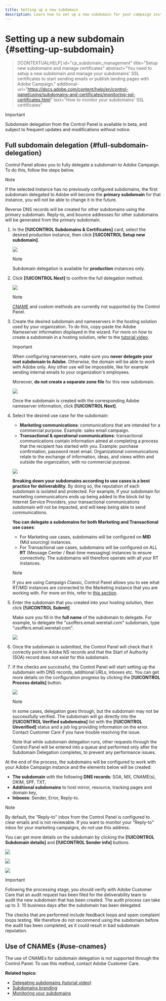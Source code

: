 ```yaml
---
title: Setting up a new subdomain
description: Learn how to set up a new subdomain for your campaign instances
---
```


# Setting up a new subdomain {#setting-up-subdomain}

>[!CONTEXTUALHELP]
>id="cp_subdomain_management"
>title="Setup new subdomains and manage certificates"
>abstract="You need to setup a new subdomain and manage your subdomains' SSL certificates to start sending emails or publish landing pages with Adobe Campaign."
>additional-url="https://docs.adobe.com/content/help/en/control-panel/using/subdomains-and-certificates/monitoring-ssl-certificates.html" text="How to monitor your subdomains' SSL certificates"

>[!IMPORTANT]
>
>Subdomain delegation from the Control Panel is available in beta, and subject to frequent updates and modifications without notice.

## Full subdomain delegation {#full-subdomain-delegation}

Control Panel allows you to fully delegate a subdomain to Adobe Campaign. To do this, follow the steps below.

 >[!NOTE]
 >
 >If the selected instance has no previously configured subdomains, the first subdomain delegated to Adobe will become the **primary subdomain** for that instance, you will not be able to change it in the future.
 >
 >Reverse DNS records will be created for other subdomains using the primary subdomain. Reply-to, and bounce addresses for other subdomains will be generated from the primary subdomain.

1. In the **[!UICONTROL Subdomains & Certificates]** card, select the desired production instance, then click **[!UICONTROL Setup new subdomain]**.

    ![](assets/subdomain1.png)

    >[!NOTE]
    >
    >Subdomain delegation is available for **production** instances only.

1. Click **[!UICONTROL Next]** to confirm the full delegation method.

    ![](assets/subdomain3.png)

    >[!NOTE]
    >
    >[CNAME](#use-cnames) and custom methods are currently not supported by the Control Panel.

1. Create the desired subdomain and nameservers in the hosting solution used by your organization. To do this, copy-paste the Adobe Nameserver information displayed in the wizard. For more on how to create a subdomain in a hosting solution, refer to the [tutorial video](https://video.tv.adobe.com/v/30175).

    >[!IMPORTANT]
    >
    >When configuring nameservers, make sure you **never delegate your root subdomain to Adobe**. Otherwise, the domain will be able to work with Adobe only. Any other use will be impossible, like for example sending internal emails to your organization's employees.
    >
    >Moreover, **do not create a separate zone file** for this new subdomain.

    ![](assets/subdomain4.png)

    Once the subdomain is created with the corresponding Adobe nameserver information, click **[!UICONTROL Next]**.

1. Select the desired use case for the subdomain:

    * **Marketing communications**: communications that are intended for a commercial purpose. Example: sales email campaign.
    * **Transactional & operational communications**: transactional communications contain information aimed at completing a process that the recipient has started with you. Example: purchase confirmation, password reset email. Organizational communications relate to the exchange of information, ideas, and views within and outside the organization, with no commercial purpose.

    ![](assets/subdomain5.png)

    **Breaking down your subdomains according to use cases is a best practice for deliverability**. By doing so, the reputation of each subdomain is isolated and protected. For example, if your subdomain for marketing communications ends up being added to the block list by Internet Service Providers, your transactional communications subdomain will not be impacted, and will keep being able to send communications.

    **You can delegate a subdomains for both Marketing and Transactional use cases**:

    * For Marketing use cases, subdomains will be configured on **MID** (Mid sourcing) instances.
    * For Transactional use cases, subdomains will be configured on ALL **RT** (Message Center / Real-time messaging) instances to ensure connectivity. The subdomains will therefore operate with all your RT instances.

    >[!NOTE]
    >
    >If you are using Campaign Classic, Control Panel allows you to see what RT/MID instances are connected to the Marketing instance that you are working with. For more on this, refer to [this section](../../instances-settings/using/instance-details.md).

1. Enter the subdomain that you created into your hosting solution, then click **[!UICONTROL Submit]**.

    Make sure you fill in the **full name** of the subdomain to delegate. For example, to delegate the "usoffers.email.weretail.com" subdomain, type "usoffers.email.weretail.com".

    ![](assets/subdomain6.png)

1. Once the subdomain is submitted, the Control Panel will check that it correctly point to Adobe NS records and that the Start of Authority (SOA) record does not exist for this subdomain.

1. If the checks are successful, the Control Panel will start setting up the subdomain with DNS records, additional URLs, inboxes etc. You can get more details on the configuration progress by clicking the **[!UICONTROL Process details]** button.

    ![](assets/subdomain7.png)

    >[!NOTE]
    >
    >In some cases, delegation goes through, but the subdomain may not be successfully verified. The subdomain will go directly into the **[!UICONTROL Verified subdomains]** list with the **[!UICONTROL Unverified]** status and a job log providing information on the error. Contact Customer Care if you have trouble resolving the issue.
    >
    >Note that while subdomain delegation runs, other requests through the Control Panel will be entered into a queue and performed only after the Subdomain Delegation completes, to prevent any performance issues.

At the end of the process, the subdomains will be configured to work with your Adobe Campaign instance and the elements below will be created:

* **The subdomain** with the following **DNS records**: SOA, MX, CNAME(s), DKIM, SPF, TXT,
* **Additional subdomains** to host mirror, resource, tracking pages and domain key,
* **Inboxes**: Sender, Error, Reply-to.

 >[!NOTE]
 >
 >By default, the "Reply-to" inbox from the Control Panel is configured to clear emails and is not reviewable. If you want to monitor your "Reply-to" inbox for your marketing campaigns, do not use this address.

You can get more details on the subdomain by clicking the **[!UICONTROL Subdomain details]** and **[!UICONTROL Sender info]** buttons.

![](assets/detail_buttons.png)

![](assets/subdomain_details.png)

![](assets/sender_info.png)

>[!IMPORTANT]
>
>Following the processing stage, you should verify with Adobe Customer Care that an audit request has been filed for the deliverability team to audit the new subdomain that has been created. The audit process can take up to 3  10 business days after the subdomain has been delegated.
>
>The checks that are performed include feedback loops and spam complaint loops testing. We therefore do not recommend using the subdomain before the audit has been completed, as it could result in bad subdomain reputation.

## Use of CNAMEs {#use-cnames}

The use of CNAMEs for subdomain delegation is not supported through the Control Panel. To use this method, contact Adobe Customer Care.

**Related topics:**

* [Delegating subdomains (tutorial video)](https://docs.adobe.com/content/help/en/campaign-learn/campaign-standard-tutorials/administrating/control-panel/subdomain-delegation.html)
* [Subdomains branding](../../subdomains-certificates/using/subdomains-branding.md)
* [Monitoring your subdomains](../../subdomains-certificates/using/monitoring-subdomains.md)